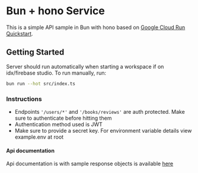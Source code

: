 # Bun + hono Service

This is a simple API sample in Bun with hono based on [Google Cloud Run Quickstart](https://cloud.google.com/run/docs/quickstarts/build-and-deploy/deploy-nodejs-service).

## Getting Started

Server should run automatically when starting a workspace if on idx/firebase studio. To run manually, run:
```sh
bun run --hot src/index.ts
```
### Instructions
- Endpoints `'/users/*'` and `'/books/reviews'` are auth protected. Make sure to authenticate before hitting them
- Authentication method used is JWT
- Make sure to provide a secret key. For environment variable details view example.env at root

#### Api documentation
Api documentation is with sample response objects is available [here](https://origin-tech.postman.co/workspace/Team-Workspace~15605f21-4a0a-46b3-8a12-ec7041e5a959/collection/33548138-57381bdc-462c-4788-9ff5-6a83163410cf?action=share&creator=33471938)
